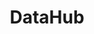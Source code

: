 ---
blog: http://datahub.io/blog
git: https://github.com/datasets
images:
- datahub-ar21.svg
- datahub-icon.svg
logohandle: datahub
sort: datahub
tags:
- data
title: DataHub
website: http://datahub.io/
---